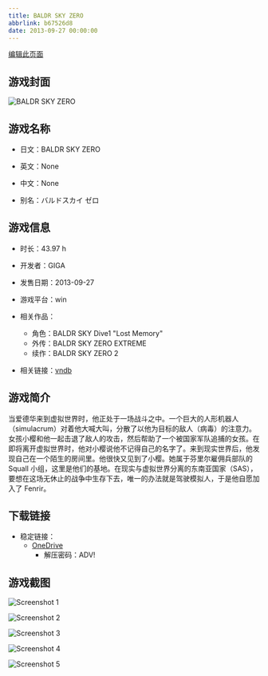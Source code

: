 ```yaml
---
title: BALDR SKY ZERO
abbrlink: b67526d8
date: 2013-09-27 00:00:00
---
```

[编辑此页面](https://github.com/ACG-3/ADV3-source/blob/main/source/_posts/games/%E3%83%90%E3%83%AB%E3%83%89%E3%82%B9%E3%82%AB%E3%82%A4%20%E3%82%BC%E3%83%AD.md)

## 游戏封面

![BALDR SKY ZERO](https://pan.timero.xyz/onedrive/img_lib_001/%E3%83%90%E3%83%AB%E3%83%89%E3%82%B9%E3%82%AB%E3%82%A4%20%E3%82%BC%E3%83%AD_cover.avif)


## 游戏名称

- 日文：BALDR SKY ZERO
- 英文：None
- 中文：None

- 别名：バルドスカイ ゼロ


## 游戏信息

- 时长：43.97 h
- 开发者：GIGA
- 发售日期：2013-09-27
- 游戏平台：win
- 相关作品：
   - 角色：BALDR SKY Dive1 "Lost Memory"
   - 外传：BALDR SKY ZERO EXTREME
   - 续作：BALDR SKY ZERO 2

- 相关链接：[vndb](https://vndb.org/v10833)


## 游戏简介

当爱德华来到虚拟世界时，他正处于一场战斗之中。一个巨大的人形机器人（simulacrum）对着他大喊大叫，分散了以他为目标的敌人（病毒）的注意力。女孩小樱和他一起击退了敌人的攻击，然后帮助了一个被国家军队追捕的女孩。在即将离开虚拟世界时，他对小樱说他不记得自己的名字了。来到现实世界后，他发现自己在一个陌生的房间里。他很快又见到了小樱。她属于芬里尔雇佣兵部队的 Squall 小组，这里是他们的基地。在现实与虚拟世界分离的东南亚国家（SAS），要想在这场无休止的战争中生存下去，唯一的办法就是驾驶模拟人，于是他自愿加入了 Fenrir。




## 下载链接

- 稳定链接：
    - [OneDrive](https://pan.timero.xyz/onedrive/adv_lib_001/%E3%83%90%E3%83%AB%E3%83%89%E3%82%B9%E3%82%AB%E3%82%A4%20%E3%82%BC%E3%83%AD)
        - 解压密码：ADV!



## 游戏截图


![Screenshot 1](https://pan.timero.xyz/onedrive/img_lib_001/%E3%83%90%E3%83%AB%E3%83%89%E3%82%B9%E3%82%AB%E3%82%A4%20%E3%82%BC%E3%83%AD_Screenshot_1.avif)

![Screenshot 2](https://pan.timero.xyz/onedrive/img_lib_001/%E3%83%90%E3%83%AB%E3%83%89%E3%82%B9%E3%82%AB%E3%82%A4%20%E3%82%BC%E3%83%AD_Screenshot_2.avif)

![Screenshot 3](https://pan.timero.xyz/onedrive/img_lib_001/%E3%83%90%E3%83%AB%E3%83%89%E3%82%B9%E3%82%AB%E3%82%A4%20%E3%82%BC%E3%83%AD_Screenshot_3.avif)

![Screenshot 4](https://pan.timero.xyz/onedrive/img_lib_001/%E3%83%90%E3%83%AB%E3%83%89%E3%82%B9%E3%82%AB%E3%82%A4%20%E3%82%BC%E3%83%AD_Screenshot_4.avif)

![Screenshot 5](https://pan.timero.xyz/onedrive/img_lib_001/%E3%83%90%E3%83%AB%E3%83%89%E3%82%B9%E3%82%AB%E3%82%A4%20%E3%82%BC%E3%83%AD_Screenshot_5.avif)

